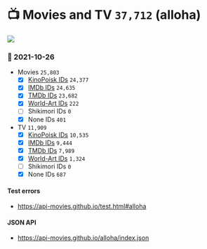# :tv: Movies and TV `37,712` (alloha)

<a href="https://API-Movies.github.io"><img src="https://API-Movies.github.io/banner.png?cache"></a>

### :date: 2021-10-26
- Movies `25,803`
  - [x] <a href="https://API-Movies.github.io/alloha/movie_kinopoisk_ids.json">KinoPoisk IDs</a> `24,377`
  - [x] <a href="https://API-Movies.github.io/alloha/movie_imdb_ids.json">IMDb IDs</a> `24,635`
  - [x] <a href="https://API-Movies.github.io/alloha/movie_tmdb_ids.json">TMDb IDs</a> `23,682`
  - [x] <a href="https://API-Movies.github.io/alloha/movie_world_art_ids.json">World-Art IDs</a> `222`
  - [ ] Shikimori IDs `0`
  - [x] None IDs `401`
- TV `11,909`
  - [x] <a href="https://API-Movies.github.io/alloha/tv_kinopoisk_ids.json">KinoPoisk IDs</a> `10,535`
  - [x] <a href="https://API-Movies.github.io/alloha/tv_imdb_ids.json">IMDb IDs</a> `9,444`
  - [x] <a href="https://API-Movies.github.io/alloha/tv_tmdb_ids.json">TMDb IDs</a> `7,989`
  - [x] <a href="https://API-Movies.github.io/alloha/tv_world_art_ids.json">World-Art IDs</a> `1,324`
  - [ ] Shikimori IDs `0`
  - [x] None IDs `687`
#### Test errors
- <a href='https://api-movies.github.io/test.html#alloha'>https://api-movies.github.io/test.html#alloha</a>
#### JSON API
- <a href='https://api-movies.github.io/alloha/index.json'>https://api-movies.github.io/alloha/index.json</a>

